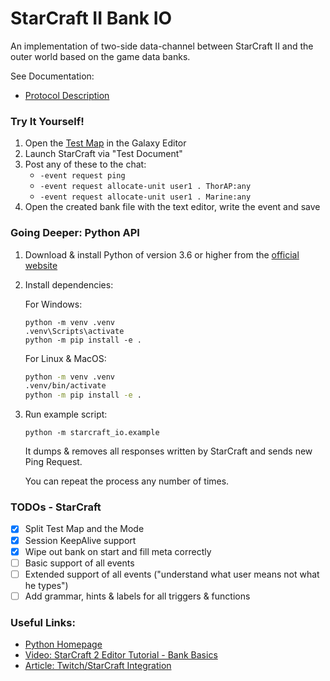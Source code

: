 # StarCraft II Bank IO
An implementation of two-side data-channel between StarCraft II and the outer world
based on the game data banks.

See Documentation:
 - [Protocol Description](docs/protocol.md)

### Try It Yourself!
1. Open the [Test Map](test-map/Bank%20IO%20Test%20Map.SC2Map) in the Galaxy Editor
2. Launch StarCraft via "Test Document"
3. Post any of these to the chat:
   * `-event request ping`
   * `-event request allocate-unit user1 . ThorAP:any`
   * `-event request allocate-unit user1 . Marine:any`
4. Open the created bank file with the text editor, write the event and save

### Going Deeper: Python API
1. Download & install Python of version 3.6 or higher
from the [official website](https://www.python.org/downloads/)
2. Install dependencies:

    For Windows:
    ```batch
    python -m venv .venv
    .venv\Scripts\activate
    python -m pip install -e .
    ```
    
    For Linux & MacOS:
    ```bash
    python -m venv .venv
    .venv/bin/activate
    python -m pip install -e .
    ```

3. Run example script:
    ```
    python -m starcraft_io.example
    ```
    
    It dumps & removes all responses written by StarCraft
    and sends new Ping Request.
    
    You can repeat the process any number of times.

### TODOs - StarCraft
 - [x] Split Test Map and the Mode
 - [x] Session KeepAlive support
 - [x] Wipe out bank on start and fill meta correctly
 - [ ] Basic support of all events
 - [ ] Extended support of all events ("understand what user means not what he types")
 - [ ] Add grammar, hints & labels for all triggers & functions

### Useful Links:
 - [Python Homepage](https://www.python.org/)
 - [Video: StarCraft 2 Editor Tutorial - Bank Basics](https://www.youtube.com/watch?v=6d_VU-krxOg)
 - [Article: Twitch/StarCraft Integration](https://www.maguro.one/2020/01/fluffy-chatbot.html)
